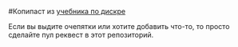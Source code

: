 #Копипаст из [учебника по дискре](http://rubtsov.su/public/hse/2017/DM-HSE-Draft.pdf)

Если вы выдите очепятки или хотите добавить что-то, то просто сделайте пул реквест в этот репозиторий.
